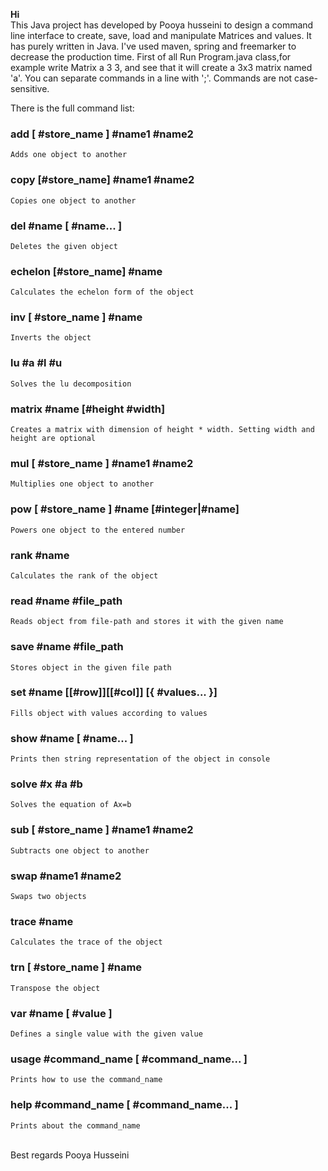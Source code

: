 <b>Hi</b>
<br/>
This Java project has developed by Pooya husseini to design a command line interface to create, save,
load and manipulate Matrices and values.
It has purely written in Java. I've used maven, spring and freemarker to decrease the production time.
First of all Run Program.java class,for example write Matrix a 3 3, and see that it will create a 3x3 matrix named 'a'.
You can separate commands in a line with ';'. Commands are not case-sensitive.

There is the full command list:

### add [ #store_name ] #name1 #name2
    Adds one object to another

### copy [#store_name] #name1 #name2
    Copies one object to another

### del #name [ #name... ]
    Deletes the given object

### echelon [#store_name] #name
    Calculates the echelon form of the object

### inv [ #store_name ] #name
    Inverts the object

### lu #a #l #u
    Solves the lu decomposition

### matrix #name [#height #width]
    Creates a matrix with dimension of height * width. Setting width and height are optional

### mul [ #store_name ] #name1 #name2
    Multiplies one object to another

### pow [ #store_name ] #name [#integer|#name]
    Powers one object to the entered number

### rank #name
    Calculates the rank of the object

### read #name #file_path
    Reads object from file-path and stores it with the given name

### save #name #file_path
    Stores object in the given file path

### set #name [[#row]][[#col]] [{ #values... }]
    Fills object with values according to values

### show #name  [ #name... ]
    Prints then string representation of the object in console

### solve #x #a #b
    Solves the equation of Ax=b

### sub [ #store_name ] #name1 #name2
    Subtracts one object to another

### swap #name1 #name2
    Swaps two objects

### trace #name
    Calculates the trace of the object

### trn [ #store_name ] #name
    Transpose the object

### var #name [ #value ]
    Defines a single value with the given value

### usage #command_name [ #command_name... ]
    Prints how to use the command_name

### help #command_name [ #command_name... ]
    Prints about the command_name
<br/>
Best regards
Pooya Husseini